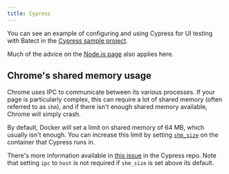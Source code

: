 ```yaml
---
title: Cypress
---
```


You can see an example of configuring and using Cypress for UI testing with Batect in the [Cypress sample project](https://github.com/batect/batect-sample-cypress).

Much of the advice on the [Node.js page](nodejs.md) also applies here.

## Chrome's shared memory usage

Chrome uses IPC to communicate between its various processes. If your page is particularly complex, this can require a lot of
shared memory (often referred to as `shm`), and if there isn't enough shared memory available, Chrome will simply crash.

By default, Docker will set a limit on shared memory of 64 MB, which usually isn't enough. You can increase this limit by setting
[`shm_size`](../../reference/config/containers.md#shm_size) on the container that Cypress runs in.

There's more information available in [this issue](https://github.com/cypress-io/cypress/issues/350#issuecomment-353572782) in the
Cypress repo. Note that setting `ipc` to `host` is not required if `shm_size` is set above its default.
